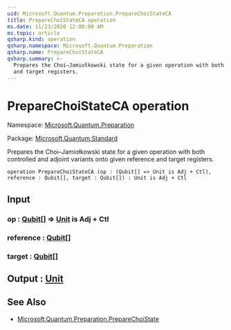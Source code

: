 ```yaml
---
uid: Microsoft.Quantum.Preparation.PrepareChoiStateCA
title: PrepareChoiStateCA operation
ms.date: 11/23/2020 12:00:00 AM
ms.topic: article
qsharp.kind: operation
qsharp.namespace: Microsoft.Quantum.Preparation
qsharp.name: PrepareChoiStateCA
qsharp.summary: >-
  Prepares the Choi–Jamiołkowski state for a given operation with both controlled and adjoint variants onto given reference
  and target registers.
---
```


# PrepareChoiStateCA operation

Namespace: [Microsoft.Quantum.Preparation](xref:Microsoft.Quantum.Preparation)

Package: [Microsoft.Quantum.Standard](https://nuget.org/packages/Microsoft.Quantum.Standard)


Prepares the Choi–Jamiołkowski state for a given operation with both controlled and adjoint variants onto given referenceand target registers.

```qsharp
operation PrepareChoiStateCA (op : (Qubit[] => Unit is Adj + Ctl), reference : Qubit[], target : Qubit[]) : Unit is Adj + Ctl
```


## Input

### op : [Qubit](xref:microsoft.quantum.lang-ref.qubit)[] => [Unit](xref:microsoft.quantum.lang-ref.unit)  is Adj + Ctl




### reference : [Qubit](xref:microsoft.quantum.lang-ref.qubit)[]




### target : [Qubit](xref:microsoft.quantum.lang-ref.qubit)[]





## Output : [Unit](xref:microsoft.quantum.lang-ref.unit)



## See Also

- [Microsoft.Quantum.Preparation.PrepareChoiState](xref:Microsoft.Quantum.Preparation.PrepareChoiState)